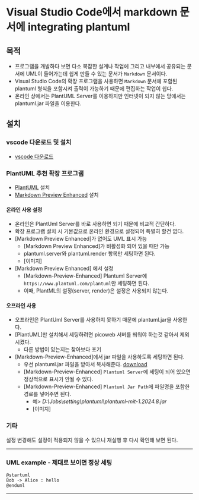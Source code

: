 # Visual Studio Code에서 markdown 문서에 integrating plantuml

## 목적 
- 프로그램을 개발하다 보면 다소 복잡한 설계나 작업에 그리고 내부에서 공유되는 문서에 UML이 들어가는데 쉽게 만들 수 있는 문서가 `Markdown` 문서이다.
- Visual Studio Code의 확장 프로그램을 사용하면 `Markdown` 문서에 포함된 plantuml 형식을 포함시켜 출력이 가능하기 때문에 편집하는 작업이 쉽다.
- 온라인 상에서는 PlantUML Server를 이용하지만 인터넷이 되지 않는 망에서는 plantuml.jar 파일을 이용한다.


## 설치
### vscode 다운로드 및 설치
- [vscode 다운로드](https://code.visualstudio.com/docs/?dv=win64user)

### PlantUML 추천 확장 프로그램
- [PlantUML](https://marketplace.visualstudio.com/items?itemName=jebbs.plantuml) 설치
- [Markdown Preview Enhanced](https://marketplace.visualstudio.com/items?itemName=shd101wyy.markdown-preview-enhanced) 설치
#### 온라인 사용 설정
- 온라인은 PlantUml Server를 바로 사용하면 되기 때문에 비교적 간단하다.
- 확장 프로그램 설치 시 기본값으로 온라인 환경으로 설정되어 특별히 할건 없다.
- [Markdown Preview Enhanced]가 없어도 UML 표시 가능
  - [Markdown Preview Enhanced]가 비활성화 되어 있을 때만 가능
  - plantuml.server와 plantuml.render 항목만 세팅하면 된다.
  - [이미지]
- [Markdown Preview Enhanced] 에서 설정
  - [Markdown-Preview-Enhanced] Plantuml Server에 `https://www.plantuml.com/plantuml`만 세팅하면 된다.
  - 이때, PlantML의 설정(server, render)은 설정은 사용되지 않는다.

#### 오프라인 사용
- 오프라인은 PlantUml Server를 사용하지 못하기 때문에 plantuml.jar을 사용한다.
- [PlantUML]만 설치해서 세팅하려면 picoweb 서버를 띄워야 하는것 같아서 제외 시켰다.
  - 다른 방법이 있는지는 찾아보다 포기
- [Markdown-Preview-Enhanced]에서 jar 파일을 사용하도록 세팅하면 된다.
  - 우선 plantuml.jar 파일을 받아서 복사해준다. [download](https://plantuml.com/ko/download)
  - [Markdown-Preview-Enhanced] `Plantuml Server`에 세팅이 되어 있으면 정상적으로 표시가 안될 수 있다.
  - [Markdown-Preview-Enhanced] `Plantuml Jar Path`에 파일명을 포함한 경로를 넣어주면 된다.
    - 예> _D:\Jobs\setting\plantuml\plantuml-mit-1.2024.8.jar_
    - [이미지]

### 기타
설정 변경해도 설정이 적용되지 않을 수 있으니 재실행 후 다시 확인해 보면 된다.

---
### UML example - 제대로 보이면 정상 세팅
```plantuml
@startuml
Bob -> Alice : hello
@enduml
```
---



